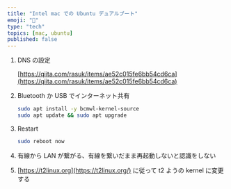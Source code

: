 ```yaml
---
title: "Intel mac での Ubuntu デュアルブート"
emoji: "🐧"
type: "tech"
topics: [mac, ubuntu]
published: false
---
```


1. DNS の設定

    [https://qiita.com/rasuk/items/ae52c015fe6bb54cd6ca](https://qiita.com/rasuk/items/ae52c015fe6bb54cd6ca)
1. Bluetooth か USB でインターネット共有

    ```bash
    sudo apt install -y bcmwl-kernel-source
    sudo apt update && sudo apt upgrade
    ```
1. Restart

    ```bash
    sudo reboot now
    ```
1. 有線から LAN が繋がる、有線を繋いだまま再起動しないと認識をしない
1. [https://t2linux.org](https://t2linux.org/) に従って t2 ようの kernel に変更する